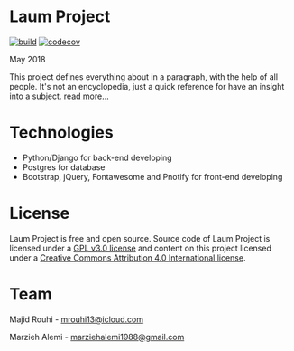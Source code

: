 # Laum Project
[![build](https://travis-ci.org/mrouhi13/laumproject.svg?branch=master)](https://travis-ci.org/mrouhi13/laumproject)
[![codecov](https://codecov.io/gh/mrouhi13/laumproject/branch/master/graph/badge.svg)](https://codecov.io/gh/mrouhi13/laumproject)

May 2018

This project defines everything about in a paragraph, with the help of all people. It's not an encyclopedia, just a quick reference for have an insight into a subject. [read more...][1]

# Technologies
* Python/Django for back-end developing
* Postgres for database
* Bootstrap, jQuery, Fontawesome and Pnotify for front-end developing

# License
Laum Project is free and open source. Source code of Laum Project is licensed under a [GPL v3.0 license][2] and content on this project licensed under a [Creative Commons Attribution 4.0 International license][3].

# Team
Majid Rouhi - mrouhi13@icloud.com

Marzieh Alemi - marziehalemi1988@gmail.com

[1]: https://www.laum.ir/lmp_WiPcE4LjeyrB/
[2]: https://www.gnu.org/licenses/gpl-3.0.en.html
[3]: https://creativecommons.org/licenses/by/4.0/
